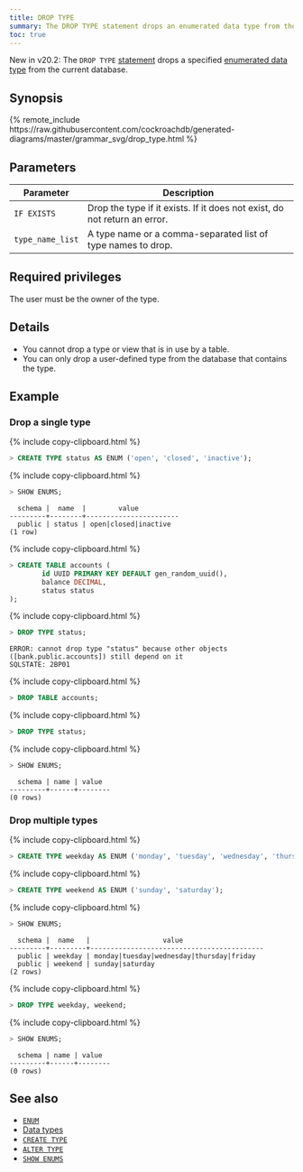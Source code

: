 ```yaml
---
title: DROP TYPE
summary: The DROP TYPE statement drops an enumerated data type from the database.
toc: true
---
```


<span class="version-tag">New in v20.2:</span> The `DROP TYPE` [statement](sql-statements.html) drops a specified [enumerated data type](enum.html) from the current database.

## Synopsis

<div>
{% remote_include https://raw.githubusercontent.com/cockroachdb/generated-diagrams/master/grammar_svg/drop_type.html %}
</div>

## Parameters

Parameter | Description
----------|------------
`IF EXISTS` | Drop the type if it exists. If it does not exist, do not return an error.
`type_name_list` | A type name or a comma-separated list of type names to drop.

## Required privileges

The user must be the owner of the type.

## Details

- You cannot drop a type or view that is in use by a table.
- You can only drop a user-defined type from the database that contains the type.

## Example

### Drop a single type

{% include copy-clipboard.html %}
~~~ sql
> CREATE TYPE status AS ENUM ('open', 'closed', 'inactive');
~~~

{% include copy-clipboard.html %}
~~~ sql
> SHOW ENUMS;
~~~

~~~
  schema |  name  |        value
---------+--------+-----------------------
  public | status | open|closed|inactive
(1 row)
~~~

{% include copy-clipboard.html %}
~~~ sql
> CREATE TABLE accounts (
        id UUID PRIMARY KEY DEFAULT gen_random_uuid(),
        balance DECIMAL,
        status status
);
~~~

{% include copy-clipboard.html %}
~~~ sql
> DROP TYPE status;
~~~

~~~
ERROR: cannot drop type "status" because other objects ([bank.public.accounts]) still depend on it
SQLSTATE: 2BP01
~~~

{% include copy-clipboard.html %}
~~~ sql
> DROP TABLE accounts;
~~~

{% include copy-clipboard.html %}
~~~ sql
> DROP TYPE status;
~~~

{% include copy-clipboard.html %}
~~~ sql
> SHOW ENUMS;
~~~

~~~
  schema | name | value
---------+------+--------
(0 rows)
~~~

### Drop multiple types

{% include copy-clipboard.html %}
~~~ sql
> CREATE TYPE weekday AS ENUM ('monday', 'tuesday', 'wednesday', 'thursday', 'friday');
~~~

{% include copy-clipboard.html %}
~~~ sql
> CREATE TYPE weekend AS ENUM ('sunday', 'saturday');
~~~

{% include copy-clipboard.html %}
~~~ sql
> SHOW ENUMS;
~~~

~~~
  schema |  name   |                  value
---------+---------+-------------------------------------------
  public | weekday | monday|tuesday|wednesday|thursday|friday
  public | weekend | sunday|saturday
(2 rows)
~~~


{% include copy-clipboard.html %}
~~~ sql
> DROP TYPE weekday, weekend;
~~~

{% include copy-clipboard.html %}
~~~ sql
> SHOW ENUMS;
~~~

~~~
  schema | name | value
---------+------+--------
(0 rows)
~~~

## See also

- [`ENUM`](enum.html)
- [Data types](data-types.html)
- [`CREATE TYPE`](create-type.html)
- [`ALTER TYPE`](alter-type.html)
- [`SHOW ENUMS`](show-enums.html)

